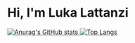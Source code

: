 <h1>Hi, I'm Luka Lattanzi</h1>

<a href='https://github.com/rahul-jha98/github-stats-transparent'>
  
![Anurag's GitHub stats](https://github-readme-stats.vercel.app/api?username=LukaLattanzi&show_icons=true&theme=transparent)
[![Top Langs](https://github-readme-stats.vercel.app/api/top-langs/?username=LukaLattanzi&layout=compact&theme=transparent)](https://github.com/anuraghazra/github-readme-stats)
  
</a>
